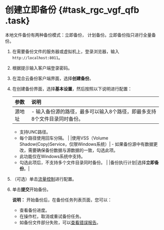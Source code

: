 # 创建立即备份 {#task_rgc_vgf_qfb .task}

本地文件备份有两种备份模式：立即备份， 计划备份。立即备份指只进行全量备份。

1.  在需要备份文件的服务器或虚拟机上，登录浏览器，输入`http://localhost:8011`。 
2.  根据提示输入客户端登录密码。 
3.  在混合云备份客户端界面，选择**创建备份**。 
4.  在创建备份界面，选择**基本设置**，然后按照以下说明进行配置： 

    |参数|说明|
    |:-|:-|
    |源地址|     -   输入备份源的路径，最多可以输入8个路径，即最多支持8个文件目录同时备份。
    -   支持UNC路径。
    -   每个路径使用回车分隔。
 |
    |使用VSS（Volume Shadow\(Copy\)Service，仅限Windows系统）|     -   如果备份源中有数据更改，需要确保备份数据与源数据的一致，勾选此项。
    -   此功能仅在Windows系统中支持。
    -   勾选此项后，不支持多个文件目录同时备份。
 |
    |备份执行计划|选择**立即备份**。|

5.  （可选）单击[流量控制](intl.zh-CN/用户指南/文件备份/流量控制.md)进行配置。 
6.  单击**提交**开始备份。 

    **说明：** 开始备份后，在备份任务列表页面，您可以：

    -   查看备份进度。
    -   在操作栏，取消或重试备份任务。
    -   如备份文件部分失败，可以[查看错误报告](intl.zh-CN/用户指南/文件备份/查看错误报告.md)。

